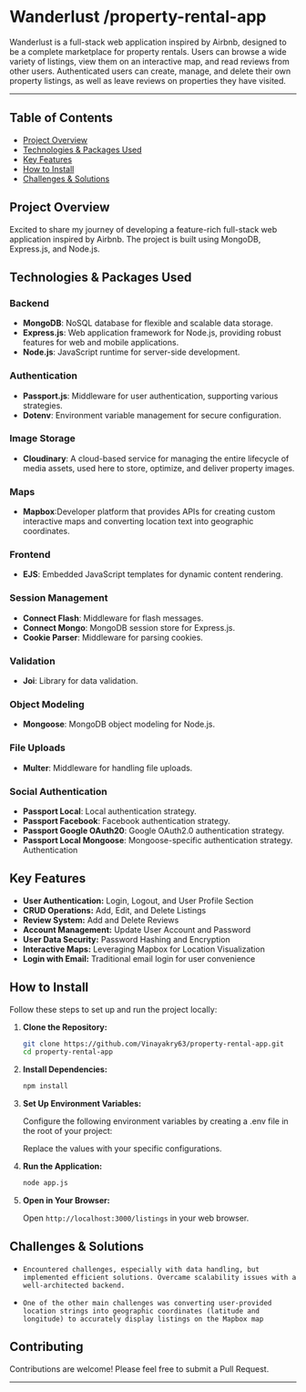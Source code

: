 
# Wanderlust /property-rental-app
Wanderlust is a full-stack web application inspired by Airbnb, designed to be a complete marketplace for property rentals. Users can browse a wide variety of listings, view them on an interactive map, and read reviews from other users. Authenticated users can create, manage, and delete their own property listings, as well as leave reviews on properties they have visited. 


---

## Table of Contents

-   [Project Overview](#project-overview)
-   [Technologies & Packages Used](#technologies--packages-used)
-   [Key Features](#key-features)
-   [How to Install](#how-to-install)
-   [Challenges & Solutions](#challenges--solutions)




## Project Overview

Excited to share my journey of developing a feature-rich full-stack web application inspired by Airbnb. The project is built using MongoDB, Express.js, and Node.js.

## Technologies & Packages Used

### Backend

-   **MongoDB**: NoSQL database for flexible and scalable data storage.
-   **Express.js**: Web application framework for Node.js, providing robust features for web and mobile applications.
-   **Node.js**: JavaScript runtime for server-side development.

### Authentication

-   **Passport.js**: Middleware for user authentication, supporting various strategies.
-   **Dotenv**: Environment variable management for secure configuration.

### Image Storage

-   **Cloudinary**: A cloud-based service for managing the entire lifecycle of  media assets, used here to store, optimize, and deliver property images.

### Maps

-   **Mapbox**:Developer platform that provides APIs for creating custom interactive maps and converting location text into geographic coordinates.

### Frontend

-   **EJS**: Embedded JavaScript templates for dynamic content rendering.

### Session Management

-   **Connect Flash**: Middleware for flash messages.
-   **Connect Mongo**: MongoDB session store for Express.js.
-   **Cookie Parser**: Middleware for parsing cookies.

### Validation

-   **Joi**: Library for data validation.

### Object Modeling

-   **Mongoose**: MongoDB object modeling for Node.js.

### File Uploads

-   **Multer**: Middleware for handling file uploads.

### Social Authentication

-   **Passport Local**: Local authentication strategy.
-   **Passport Facebook**: Facebook authentication strategy.
-   **Passport Google OAuth20**: Google OAuth2.0 authentication strategy.
-   **Passport Local Mongoose**: Mongoose-specific authentication strategy.
    Authentication

## Key Features

-   **User Authentication:** Login, Logout, and User Profile Section
-   **CRUD Operations:** Add, Edit, and Delete Listings
-   **Review System:** Add and Delete Reviews
-   **Account Management:** Update User Account and Password
-   **User Data Security:** Password Hashing and Encryption
-   **Interactive Maps:** Leveraging Mapbox for Location Visualization
-   **Login with Email:** Traditional email login for user convenience

## How to Install

Follow these steps to set up and run the project locally:

1.  **Clone the Repository:**

    ```bash
    git clone https://github.com/Vinayakry63/property-rental-app.git
    cd property-rental-app
    ```

2.  **Install Dependencies:**

    ```bash
    npm install
    ```

3.  **Set Up Environment Variables:**

    Configure the following environment variables by creating a .env file in the root of your project:

     Replace the values with your specific configurations.

4.  **Run the Application:**

    ```bash
    node app.js
    ```

5.  **Open in Your Browser:**

    Open `http://localhost:3000/listings` in your web browser.

## Challenges & Solutions

-     Encountered challenges, especially with data handling, but implemented efficient solutions. Overcame scalability issues with a well-architected backend.
-     One of the other main challenges was converting user-provided location strings into geographic coordinates (latitude and longitude) to accurately display listings on the Mapbox map


## Contributing

Contributions are welcome! Please feel free to submit a Pull Request.

---
